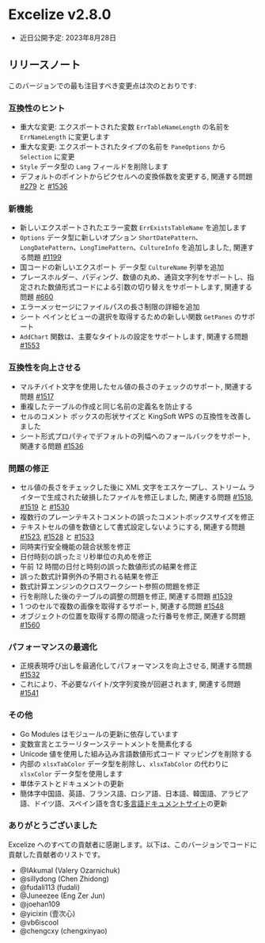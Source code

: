 # Excelize v2.8.0

* 近日公開予定: 2023年8月28日

## リリースノート

このバージョンでの最も注目すべき変更点は次のとおりです:

### 互換性のヒント

* 重大な変更: エクスポートされた変数 `ErrTableNameLength` の名前を `ErrNameLength` に変更します
* 重大な変更: エクスポートされたタイプの名前を `PaneOptions` から `Selection` に変更
* `Style` データ型の `Lang` フィールドを削除します
* デフォルトのポイントからピクセルへの変換係数を変更する, 関連する問題 [#279](https://github.com/xuri/excelize/issues/279) と [#1536](https://github.com/xuri/excelize/issues/1536)

### 新機能

* 新しいエクスポートされたエラー変数 `ErrExistsTableName` を追加します
* `Options` データ型に新しいオプション `ShortDatePattern`、`LongDatePattern`、`LongTimePattern`、`CultureInfo` を追加しました, 関連する問題 [#1199](https://github.com/xuri/excelize/issues/1199)
* 国コードの新しいエクスポート データ型 `CultureName` 列挙を追加
* プレースホルダー、パディング、数値の丸め、通貨文字列をサポートし、指定された数値形式コードによる引数の切り替えをサポートします, 関連する問題 [#660](https://github.com/xuri/excelize/issues/660)
* エラーメッセージにファイルパスの長さ制限の詳細を追加
* シート ペインとビューの選択を取得するための新しい関数 `GetPanes` のサポート
* `AddChart` 関数は、主要なタイトルの設定をサポートします, 関連する問題 [#1553](https://github.com/xuri/excelize/issues/1553)

### 互換性を向上させる

* マルチバイト文字を使用したセル値の長さのチェックのサポート, 関連する問題 [#1517](https://github.com/xuri/excelize/issues/1517)
* 重複したテーブルの作成と同じ名前の定義名を防止する
* セルのコメント ボックスの形状サイズと KingSoft WPS の互換性を改善しました
* シート形式プロパティでデフォルトの列幅へのフォールバックをサポート, 関連する問題 [#1536](https://github.com/xuri/excelize/issues/1536)

### 問題の修正

* セル値の長さをチェックした後に XML 文字をエスケープし、ストリーム ライターで生成された破損したファイルを修正しました, 関連する問題 [#1518](https://github.com/xuri/excelize/issues/1518), [#1519](https://github.com/xuri/excelize/issues/1519) と [#1530](https://github.com/xuri/excelize/issues/1530)
* 複数行のプレーンテキストコメントの誤ったコメントボックスサイズを修正
* テキストセルの値を数値として書式設定しないようにする, 関連する問題 [#1523](https://github.com/xuri/excelize/issues/1523), [#1528](https://github.com/xuri/excelize/issues/1528) と [#1533](https://github.com/xuri/excelize/issues/1533)
* 同時実行安全機能の競合状態を修正
* 日付時刻の誤ったミリ秒単位の丸めを修正
* 午前 12 時間の日付と時刻の誤った数値形式の結果を修正
* 誤った数式計算例外の予期される結果を修正
* 数式計算エンジンのクロスワークシート参照の問題を修正
* 行を削除した後のテーブルの調整の問題を修正, 関連する問題 [#1539](https://github.com/xuri/excelize/issues/1539)
* 1 つのセルで複数の画像を取得するサポート, 関連する問題 [#1548](https://github.com/xuri/excelize/issues/1548)
* オブジェクトの位置を取得する際の間違った行番号を修正, 関連する問題 [#1560](https://github.com/xuri/excelize/issues/1560)

### パフォーマンスの最適化

* 正規表現呼び出しを最適化してパフォーマンスを向上させる, 関連する問題 [#1532](https://github.com/xuri/excelize/issues/1532)
* これにより、不必要なバイト/文字列変換が回避されます, 関連する問題 [#1541](https://github.com/xuri/excelize/issues/1541)

### その他

* Go Modules はモジュールの更新に依存しています
* 変数宣言とエラーリターンステートメントを簡素化する
* Unicode 値を使用した組み込み言語数値形式コード マッピングを削除する
* 内部の `xlsxTabColor` データ型を削除し、`xlsxTabColor` の代わりに `xlsxColor` データ型を使用します
* 単体テストとドキュメントの更新
* 簡体字中国語、英語、フランス語、ロシア語、日本語、韓国語、アラビア語、ドイツ語、スペイン語を含む[多言語ドキュメントサイト](https://xuri.me/excelize)の更新

### ありがとうございました

Excelize へのすべての貢献者に感謝します。以下は、このバージョンでコードに貢献した貢献者のリストです。

* @IAkumaI (Valery Ozarnichuk)
* @sillydong (Chen Zhidong)
* @fudali113 (fudali)
* @Juneezee (Eng Zer Jun)
* @joehan109
* @yicixin (壹次心)
* @vb6iscool
* @chengcxy (chengxinyao)
